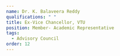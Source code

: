 ```yaml
---
name: Dr. K. Balaveera Reddy
qualifications: " "
title: Ex-Vice Chancellor, VTU
position: Member- Academic Representative
tags:
  - Advisory Council
order: 12
---
```

